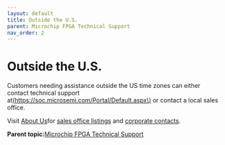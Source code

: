 ```yaml
---
layout: default
title: Outside the U.S.
parent: Microchip FPGA Technical Support
nav_order: 2
---
```

# Outside the U.S.

Customers needing assistance outside the US time zones can either contact technical support at[\(https://soc.microsemi.com/Portal/Default.aspx\)](https://soc.microsemi.com/Portal/Default.aspx) or contact a local sales office.

Visit [About Us](https://www.microsemi.com/salescontacts)for [sales office listings](http://www.microsemi.com/salescontacts) and [corporate contacts](http://www.microsemi.com/index.php?option=com_content&view=article&id=137&catid=9&Itemid=747).

**Parent topic:**[Microchip FPGA Technical Support](GUID-F9CF799C-7DEB-461F-9D6C-2A3F3C910ACF.md)

